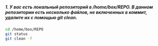 ##### 1. У вас есть локальный репозиторий  в /home/box/REPO. В данном репозитории есть несколько файлов, не включенных в коммит, удалите их с помощью git clean.
```bash
cd /home/box/REPO
git status
git clean -f
```
